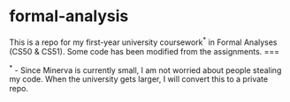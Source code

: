 # formal-analysis
<html>
<body>
This is a repo for my first-year university coursework<sup>*</sup> in Formal Analyses (CS50 & CS51). Some code has been modified from the assignments.
===

<sup>*</sup> - Since Minerva is currently small, I am not worried about people stealing my code. When the university gets larger, I will convert this to a private repo.
</body>
</html>
